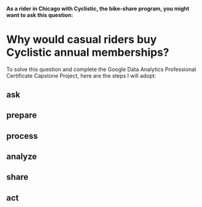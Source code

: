 
#### As a rider in Chicago with Cyclistic, the bike-share program, you might want to ask this question: 

# Why would casual riders buy Cyclistic annual memberships?

To solve this question and complete the Google Data Analytics Professional Certificate Capstone Project, here are the steps I will adopt:

## ask

## prepare

## process

## analyze

## share

## act


